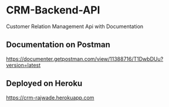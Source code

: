 # CRM-Backend-API
Customer Relation Management Api with Documentation

## Documentation on Postman 
https://documenter.getpostman.com/view/11388716/T1DwbDUu?version=latest

## Deployed on Heroku
https://crm-rajwade.herokuapp.com
